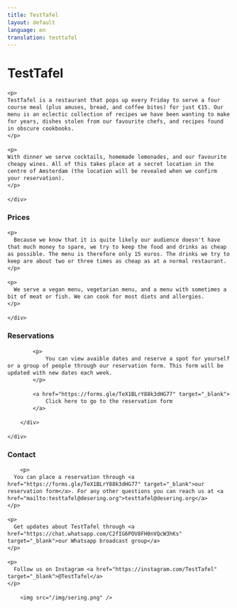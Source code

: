```yaml
---
title: TestTafel
layout: default
language: en
translation: testtafel
---
```


<div class="row">
	<div class="container">
		<h1>TestTafel</h1>

    <p>
    TestTafel is a restaurant that pops up every Friday to serve a four course meal (plus amuses, bread, and coffee bites) for just €15. Our menu is an eclectic collection of recipes we have been wanting to make for years, dishes stolen from our favourite chefs, and recipes found in obscure cookbooks. 
    </p>

    <p>
    With dinner we serve cocktails, homemade lemonades, and our favourite cheapy wines. All of this takes place at a secret location in the centre of Amsterdam (the location will be revealed when we confirm your reservation). 
    </p>

	</div>
</div>

<div class="row">
	<div class="container">
		<h3>Prices</h3>

    <p>
      Because we know that it is quite likely our audience doesn't have that much money to spare, we try to keep the food and drinks as cheap as possible. The menu is therefore only 15 euros. The drinks we try to keep are about two or three times as cheap as at a normal restaurant.
    </p>

    <p>
      We serve a vegan menu, vegetarian menu, and a menu with sometimes a bit of meat or fish. We can cook for most diets and allergies.
    </p>

	</div>
</div>



<div class="row">
	<div class="container">
		<div class="purple-box">
			<h3>Reservations</h3>

			<p>
				You can view avaible dates and reserve a spot for yourself or a group of people through our reservation form. This form will be updated with new dates each week.
			</p>

			<a href="https://forms.gle/TeX1BLrY88k3dHG77" target="_blank">
				Click here to go to the reservation form
			</a>

		</div>

	</div>
</div>


<div class="row">
	<div class="container">
		<h3>Contact</h3>

		<p>
      You can place a reservation through <a href="https://forms.gle/TeX1BLrY88k3dHG77" target="_blank">our reservation form</a>. For any other questions you can reach us at <a href="mailto:testtafel@desering.org">testtafel@desering.org</a> 
    </p>
    
    <p>
      Get updates about TestTafel through <a href="https://chat.whatsapp.com/C2fIG6POV8FH0nVQcW3hKs" target="_blank">our Whatsapp broadcast group</a>
    </p>
    
    <p>
      Follow us on Instagram <a href="https://instagram.com/TestTafel" target="_blank">@TestTafel</a>
    </p>

		<img src="/img/sering.png" />
  </div>
</div>
